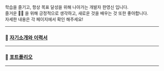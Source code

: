 학습을 즐기고, 항상 목표 달성을 위해 나아가는 개발자 한영신 입니다.   
즐거운 👩‍💻   을 위해 긍정적으로 생각하고, 새로운 것을 배우는 것 또한 좋아합니다.   
자세한 내용은 각 페이지에서 확인 해주세요!

*** 

### 🎫   [자기소개와 이력서](https://github.com/RobertHan96/RobertHan96/blob/main/resume.md)

*** 

### 💼 [포트폴리오](https://github.com/RobertHan96/RobertHan96/blob/main/2024_06_QA%ED%8F%AC%ED%8A%B8%ED%8F%B4%EB%A6%AC%EC%98%A4_%ED%95%9C%EC%98%81%EC%8B%A0.pdf)

***
